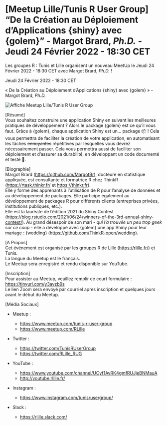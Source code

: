 
# \[Meetup Lille/Tunis R User Group\] “De la Création au Déploiement d’Applications {shiny} avec {golem}” - Margot Brard, *Ph.D.* - Jeudi 24 Février 2022 - 18:30 CET

Les groupes R : Tunis et Lille organisent un nouveau MeetUp le Jeudi 24
Février 2022 - 18:30 CET avec Margot Brard, *Ph.D.* !

Jeudi 24 Février 2022 - 18:30 CET

« De la Création au Déploiement d’Applications {shiny} avec {golem} » -
Margot Brard, *Ph.D.*

![Affiche Meetup Lille/Tunis R User
Group](https://raw.githubusercontent.com/Tunis-R-User-Group/Lille-Tunis-Meetups/main/meetups/2022-02-24/ads/2022-02-24.png)

\[Résumé\]  
Vous souhaitez construire une application Shiny en suivant les
meilleures pratiques de développement ? Alors le package {golem} est ce
qu’il vous faut. Grâce à {golem}, chaque application Shiny est un…
package 📦 ! Cela vous permettra de faciliter la création de votre
application, en automatisant les tâches ~~ennuyantes~~ répétitives par
lesquelles vous devrez nécessairement passer. Cela vous permettra aussi
de faciliter son déploiement et d’assurer sa durabilité, en développant
un code documenté et testé 🎉.

\[Biographie\]  
Margot Brard (<https://github.com/MargotBr>), docteure en statistique
appliquée, est consultante et formatrice R chez ThinkR
(<https://rtask.thinkr.fr/> et <https://thinkr.fr>).  
Elle y forme des apprenants à l’utilisation de R pour l’analyse de
données et au développement de packages. Elle participe également au
développement de packages R pour différents clients (entreprises
privées, institutions publiques, etc.).  
Elle est la lauréate de l’édition 2021 du Shiny Contest
(<https://blog.rstudio.com/2021/06/24/winners-of-the-3rd-annual-shiny-contest/>).
Au grand désespoir de son mari - *qui l’a trouvée un peu trop geek sur
ce coup* - elle a développé avec {golem} une app Shiny pour leur mariage
: {wedding} (<https://github.com/ThinkR-open/wedding>).

\[A Propos\]  
Cet événement est organisé par les groupes R de Lille
(<https://rlille.fr/>) et Tunis.  
La langue du Meetup est le français.  
Le Meetup sera enregistré et rendu disponible sur YouTube.

\[Inscription\]  
Pour assister au Meetup, veuillez remplir ce court formulaire :
<https://tinyurl.com/y3avzb9s>  
Le lien Zoom sera envoyé par courriel après inscription et quelques
jours avant le début du Meetup.

\[Média Sociaux\]

-   Meetup :

    -   <https://www.meetup.com/tunis-r-user-group>
    -   <https://www.meetup.com/RLille>

-   Twitter :

    -   <https://twitter.com/TunisRUserGroup>
    -   <https://twitter.com/RLille_RUG>

-   YouTube :

    -   <https://www.youtube.com/channel/UCyf1AvRK4gmfRUJjeBNMauA>
    -   <http://youtube.rlille.fr/>

-   Instagram :

    -   <https://www.instagram.com/tunisrusergroup/>

-   Slack :

    -   <https://rlille.slack.com/>
